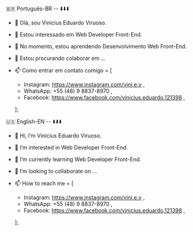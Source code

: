 🇧🇷 Português-BR -- ⬇️⬇️⬇️


- 👋 Olá, sou Vinicius Eduardo Viruoso.
- 👀 Estou interessado em Web Developer Front-End.
- 🌱 No momento, estou aprendendo Desenvolvimento Web Front-End.
- 💞️ Estou procurando colaborar em ...
- 📫 Como entrar em contato comigo = [

    - Instagram: https://www.instagram.com/vini.e.v    ,
    - WhatsApp: +55 (48) 9 8837-8970  ,
    - Facebook: https://www.facebook.com/vinicius.eduardo.121398 ,
  
  ];


🇺🇸 English-EN -- ⬇️⬇️⬇️

- 👋 Hi, I’m Vinicius Eduardo Viruoso.
- 👀 I’m interested in Web Developer Front-End.
- 🌱 I’m currently learning Web Developer Front-End.
- 💞️ I’m looking to collaborate on ...
- 📫 How to reach me = [

    - Instagram: https://www.instagram.com/vini.e.v    ,
    - WhatsApp: +55 (48) 9 8837-8970  ,
    - Facebook: https://www.facebook.com/vinicius.eduardo.121398 ,
  
  ];

<!---
ViniciusViruoso/ViniciusViruoso is a ✨ special ✨ repository because its `README.md` (this file) appears on your GitHub profile.
You can click the Preview link to take a look at your changes.
--->
